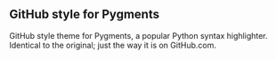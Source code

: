## GitHub style for Pygments

GitHub style theme for Pygments, a popular Python syntax highlighter. Identical to the original; just the way it is on GitHub.com.